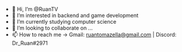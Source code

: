 - 👋 Hi, I’m @RuanTV
- 👀 I’m interested in backend and game development
- 🌱 I’m currently studying computer science
- 💞️ I’m looking to collaborate on ...
- 📫 How to reach me -> Gmail: ruantomazella@gmail.com | Discord: Dr_Ruan#2971

<!---
RuanTV/RuanTV is a ✨ special ✨ repository because its `README.md` (this file) appears on your GitHub profile.
You can click the Preview link to take a look at your changes.
--->
